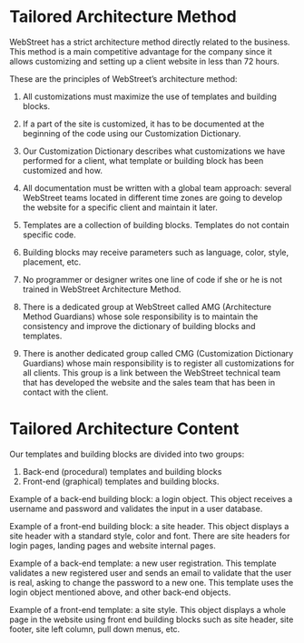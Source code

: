 # Tailored Architecture Method

WebStreet has a strict architecture method directly related to the business. This method is a main competitive advantage for the company since it allows customizing and setting up a client website in less than 72 hours.

These are the principles of WebStreet’s architecture method:

1. All customizations must maximize the use of templates and building blocks.

2. If a part of the site is customized, it has to be documented at the beginning of the code using our Customization Dictionary.

3. Our Customization Dictionary describes what customizations we have performed for a client, what template or building block has been customized and how.

4. All documentation must be written with a global team approach: several WebStreet teams located in different time zones are going to develop the website for a specific client and maintain it later.

5. Templates are a collection of building blocks. Templates do not contain specific code.

6. Building blocks may receive parameters such as language, color, style, placement, etc.

7. No programmer or designer writes one line of code if she or he is not trained in WebStreet Architecture Method.

8. There is a dedicated group at WebStreet called AMG (Architecture Method Guardians) whose sole responsibility is to maintain the consistency and improve the dictionary of building blocks and templates.

9. There is another dedicated group called CMG (Customization Dictionary Guardians) whose main responsibility is to register all customizations for all clients. This group is a link between the WebStreet technical team that has developed the website and the sales team that has been in contact with the client.


# Tailored Architecture Content

Our templates and building blocks are divided into two groups:
1. Back-end (procedural) templates and building blocks
2. Front-end (graphical) templates and building blocks.

Example of a back-end building block: a login object. This object receives a username and password and validates the input in a user database.

Example of a front-end building block: a site header. This object displays a site header with a standard style, color and font. There are site headers for login pages, landing pages and website internal pages.

Example of a back-end template: a new user registration. This template validates a new registered user and sends an email to validate that the user is real, asking to change the password to a new one.  This template uses the login object mentioned above, and other back-end objects.

Example of a front-end template: a site style. This object displays a whole page in the website using front end building blocks such as site header, site footer, site left column, pull down menus, etc.


